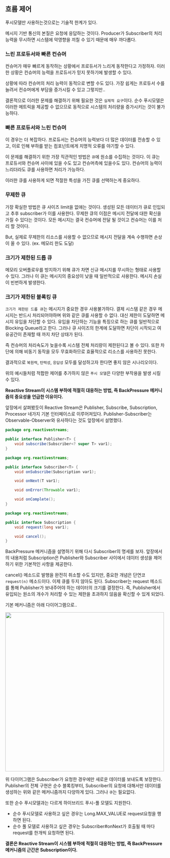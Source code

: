 ## 흐름 제어
푸시모델만 사용하는것으로는 기술적 한계가 있다. 

메시지 기반 통신의 본질은 요청에 응답하는 것이다. Producer가 Subscriber의 처리 능력을 무시하면 시스템에 악영향을 끼칠 수 있기 때문에 매우 까다롭다.

### 느린 프로듀서와 빠른 컨슈머
컨슈머가 매우 빠르게 동작하는 상황에서 프로듀서가 느리게 동작한다고 가정하자. 
이러한 상황은 컨슈머의 능력을 프로듀서가 믿지 못하기에 발생할 수 있다.

상황에 따라 컨슈머의 처리 능력이 동적으로 변할 수도 있다. 가장 쉽게는 프로듀서 수를 늘려서 컨슈머에게 부담을 증가시킬 수 있고 그렇지만..

결론적으로 이러한 문제를 해결하기 위해 필요한 것은 `실제적 요구`이다.
순수 푸시모델은 이러한 메트릭을 제공할 수 없으므로 동적으로 시스템의 처리량을 증가시키는 것이 불가능하다.

### 빠른 프로듀서와 느린 컨슈머
이 경우는 더 복잡하다. 프로듀서는 컨슈머의 능력보다 더 많은 데이터를 전송할 수 있고, 이로 인해 부하를 받는 컴포넌트에게 치명적 오류를 야기할 수 있다.

이 문제를 해결하기 위한 가장 직관적인 방법은 `큐`에 원소를 수집하는 것이다. 이 큐는 프로듀서와 컨슈머 사이에 있을 수도 있고 컨슈머측에 있을수도 있다.
컨슈머의 능력이 느리더라도 큐를 사용하면 처리가 가능하다. 

이러한 큐를 사용하게 되면 적절한 특성을 가진 큐를 선택하는게 중요하다. 

### 무제한 큐
가장 확실한 방법은 큐 사이즈 limit을 없애는 것이다. 생성된 모든 데이터가 큐로 인입되고 추후 subscriber가 이를 사용한다.
무제한 큐의 이점은 메시지 전달에 대한 확신을 가질 수 있다는 것이다. 
모든 메시지는 결국 컨슈머에 전달 될 것이고 컨슈머는 이를 처리 할 것이다. 

But, 실제로 무제한의 리소스를 사용할 수 없으므로 메시지 전달을 계속 수행하면 손상이 올 수 있다. (ex. 메모리 한도 도달)

### 크기가 제한된 드롭 큐
메모리 오버플로우를 방지하기 위해 큐가 차면 신규 메시지를 무시하는 형태로 사용할 수 있다.
그러나 이 큐는 메시지의 중요성이 낮을 때 일반적으로 사용한다. 메시지 손실이 빈번하게 발생한다.

### 크기가 제한된 블록킹 큐
`크기가 제한된 드롭 큐`는 메시지가 중요한 경우 사용불가하다. 결제 시스템 같은 경우 메시지는 반드시 처리되어야하며 위와 같은 큐를 사용할 수 없다. 
대신 제한이 도달하면 메시지 유입을 차단할 수 있다. 유입을 차단하는 기능을 특징으로 하는 큐를 일반적으로 Blocking Queue라고 한다. 
그러나 큐 사이즈의 한계에 도달하면 차단이 시작되고 여유공간이 존재할 때 까지 차단 상태가 된다.

즉 컨슈머의 처리속도가 늦을수록 시스템 전체 처리량이 제한된다고 볼 수 있다. 또한 차단에 의해 비동기 동작을 모두 무효화하므로 효율적으로 리소스를 사용하진 못한다.

결과적으로 `복원력`, `탄력성`, `응답성` 모두를 달성하고자 한다면 좋지 않은 시나리오이다.

위의 예시들처럼 적합한 제어를 추가하지 않은 `푸시 모델`은 다양한 부작용을 발생 시킬 수 있다. 

**Reactive Stream이 시스템 부하에 적절히 대응하는 방법, 즉 BackPressure 메커니즘의 중요성을 언급한 이유이다.**

앞장에서 살펴봤듯이 Reactive Stream은 Publisher, Subscribe, Subscription, Processor 네가지 기본 인터페이스로 이루어져있다.
Publisher-Subscriber는 Observable-Observer와 유사하다는 것도 앞장에서 설명했다.

```java
package org.reactivestreams;

public interface Publisher<T> {
    void subscribe(Subscriber<? super T> var1);
}
``` 

```java
package org.reactivestreams;

public interface Subscriber<T> {
    void onSubscribe(Subscription var1);

    void onNext(T var1);

    void onError(Throwable var1);

    void onComplete();
}
```

```java
package org.reactivestreams;

public interface Subscription {
    void request(long var1);

    void cancel();
}
```

BackPressure 메커니즘을 설명하기 위해 다시 Subscriber의 명세를 보자. 앞장에서의 내용처럼 Subscription은 Publisher와 Subscriber 사이에서 데이터 생성을 제어하기 위한 기본적인 사항을 제공한다.

cancel() 메소드로 발행을 완전히 취소할 수도 있지만, 중요한 개념은 단연코 `request(n)` 메소드이다. 
이제 큐를 두지 않아도 된다. Subscriber는 request 메소드를 통해 Publisher가 보내주어야 하는 데이터의 크기를 결정한다. 
즉, Publisher에서 유입되는 원소의 개수가 처리할 수 있는 제한을 초과하지 않음을 확신할 수 있게 되었다.

기본 메커니즘은 아래 다이어그램으로..

<img src="https://user-images.githubusercontent.com/20153890/98534650-1ec59180-22c8-11eb-8979-4269e038b947.png" width=500>

위 다이어그램은 Subscriber가 요청한 경우에만 새로운 데이터를 보내도록 보장한다. Publisher의 전체 구현은 순수 블록킹부터, Subscriber의 요청에 대해서만 데이터를 생성하는 위와 같은 메커니즘까지 다양하게 있다. 그러나 `큐`는 필요없다. 

또한 순수 푸시모델과는 다르게 하이브리드 푸시-풀 모델도 지원한다.
- 순수 푸시모델로 사용하고 싶은 경우는 Long.MAX_VALUE로 request요청을 행하면 된다.
- 순수 풀 모델로 사용하고 싶은 경우는 Subscriber#onNext가 호출될 때 마다 request를 한개씩 요청하면 된다. 

**결론은 Reactive Stream이 시스템 부하에 적절히 대응하는 방법, 즉 BackPressure 메커니즘의 근간은 Subscription이다.**

